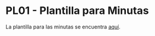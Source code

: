 # PL01 - Plantilla para Minutas

La plantilla para las minutas se encuentra [aquí](https://docs.google.com/document/d/1-IMSv6VhRcAC9xiTjbeJeVxlj08HJP3l/edit?usp=sharing&ouid=118136629529389126045&rtpof=true&sd=true).
